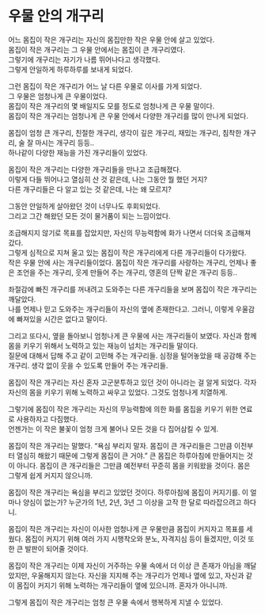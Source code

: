 # 우물 안의 개구리

어느 몸집이 작은 개구리는 자신의 몸집만한 작은 우물 안에 살고 있었다.  
몸집이 작은 개구리는 그 우물 안에서는 몸집이 큰 개구리였다.  
그렇기에 개구리는 자기가 나름 뛰어나다고 생각했다.  
그렇게 안일하게 하루하루를 보내게 되었다.

그런 몸집이 작은 개구리가 어느 날 다른 우물로 이사를 가게 되었다.  
그 우물은 엄청나게 큰 우물이었다.  
몸집이 작은 개구리의 몇 배일지도 모를 정도로 엄청나게 큰 우물 말이다.  
몸집이 작은 개구리는 엄청나게 큰 우물 안에서 다양한 개구리를 많이 만나게 되었다.

몸집이 엄청 큰 개구리, 친절한 개구리, 생각이 깊은 개구리, 재밌는 개구리, 침착한 개구리, 술 잘 마시는 개구리 등등..  
하나같이 다양한 재능을 가진 개구리들이 있었다.

몸집이 작은 개구리는 다양한 개구리들을 만나고 조급해졌다.  
이렇게 다들 뛰어나고 열심히 산 것 같은데, 나는 그동안 뭘 했던 거지?  
다른 개구리들은 다 알고 있는 것 같은데, 나는 왜 모르지?

그동안 안일하게 살아왔던 것이 너무나도 후회되었다.  
그리고 그간 해왔던 모든 것이 물거품이 되는 느낌이었다.

조급해지지 않기로 목표를 잡았지만, 자신의 무능력함에 화가 나면서 더더욱 조급해져 갔다.  
그렇게 심적으로 지쳐 울고 있는 몸집이 작은 개구리에게 다른 개구리들이 다가왔다.  
작은 우물 안에 사는 개구리들이었다. 몸집이 작은 개구리를 사랑하는 개구리, 언제나 좋은 조언을 주는 개구리, 웃게 만들어 주는 개구리, 영혼의 단짝 같은 개구리 등등..

좌절감에 빠진 개구리를 꺼내려고 도와주는 다른 개구리들을 보며 몸집이 작은 개구리는 깨달았다.  
나를 언제나 믿고 도와주는 개구리들이 자신의 옆에 존재한다고. 그러니, 이렇게 우울감에 빠져있을 시간은 없다고 말이다.

그리고 또다시, 옆을 돌아보니 엄청나게 큰 우물에 사는 개구리들이 보였다. 자신과 함께 몸을 키우기 위해서 노력하고 있는 재능이 넘치는 개구리들 말이다.  
질문에 대해서 답해 주고 같이 고민해 주는 개구리들. 심정을 털어놓았을 때 공감해 주는 개구리. 생각 없이 웃을 수 있도록 만들어 주는 개구리들.

몸집이 작은 개구리는 자신 혼자 고군분투하고 있던 것이 아니라는 걸 알게 되었다. 각자 자신의 몸을 키우기 위해 노력하고 싸우고 있었다. 그것도 엄청나게 치열하게.

그렇기에 몸집이 작은 개구리는 자신의 무능력함에 의한 화를 몸집을 키우기 위한 연료로 사용하자고 다짐했다.  
언젠가는 이 작은 불꽃이 엄청 크게 불어나 모든 것을 다 집어삼킬 수 있게.

몸집이 작은 개구리는 말했다. “욕심 부리지 말자. 몸집이 큰 개구리들은 그만큼 이전부터 열심히 해왔기 때문에 그렇게 몸집이 큰 거야.”
큰 몸집은 하루아침에 만들어지는 것이 아니다. 몸집이 큰 개구리들은 그만큼 예전부터 꾸준히 몸을 키워왔을 것이다. 몸은 그렇게 쉽게 커지지 않으니까.

몸집이 작은 개구리는 욕심을 부리고 있었던 것이다. 하루아침에 몸집이 커지기를.
이 얼마나 양심이 없는가? 누군가의 1년, 2년, 3년 그 이상을 고작 한 달로 따라잡으려고 하다니.

몸집이 작은 개구리는 자신이 이사한 엄청나게 큰 우물만큼 몸집이 커지자고 목표를 세웠다.
몸집이 커지기 위해 여러 가지 시행착오와 분노, 자격지심 등이 들겠지만, 이것 또한 큰 발판이 되어줄 것이다.

몸집이 작은 개구리는 이제 자신이 거주하는 우물 속에서 더 이상 큰 존재가 아님을 깨달았지만, 우울해지지 않는다.
자신을 지지해 주는 개구리가 언제나 옆에 있고, 자신과 같이 몸집이 커지기 위해 노력하는 개구리들이 옆에 있으니까. 혼자가 아니니까.

그렇게 몸집이 작은 개구리는 엄청 큰 우물 속에서 행복하게 지낼 수 있었다.
